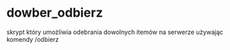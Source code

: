 # dowber_odbierz
skrypt który umożliwia odebrania dowolnych itemów na serwerze używając komendy /odbierz
